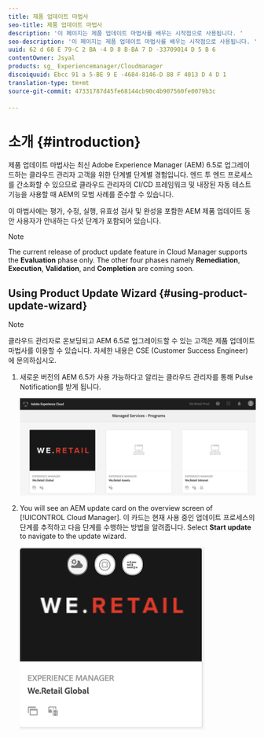 ```yaml
---
title: 제품 업데이트 마법사
seo-title: 제품 업데이트 마법사
description: '이 페이지는 제품 업데이트 마법사를 배우는 시작점으로 사용됩니다. '
seo-description: '이 페이지는 제품 업데이트 마법사를 배우는 시작점으로 사용됩니다. '
uuid: 62 d 68 E 79-C 2 BA -4 D 8 B-BA 7 D -33709014 D 5 B 6
contentOwner: Jsyal
products: sg_ Experiencemanager/Cloudmanager
discoiquuid: Ebcc 91 a 5-BE 9 E -4684-8146-D 88 F 4013 D 4 D 1
translation-type: tm+mt
source-git-commit: 47331787d45fe68144cb90c4b907560fe0079b3c

---
```



# 소개 {#introduction}

제품 업데이트 마법사는 최신 Adobe Experience Manager (AEM) 6.5로 업그레이드하는 클라우드 관리자 고객을 위한 단계별 단계별 경험입니다. 엔드 투 엔드 프로세스를 간소화할 수 있으므로 클라우드 관리자의 CI/CD 프레임워크 및 내장된 자동 테스트 기능을 사용할 때 AEM의 모범 사례를 준수할 수 있습니다.

이 마법사에는 평가, 수정, 실행, 유효성 검사 및 완성을 포함한 AEM 제품 업데이트 동안 사용자가 안내하는 다섯 단계가 포함되어 있습니다.

>[!NOTE]
>The current release of product update feature in Cloud Manager supports the **Evaluation** phase only. The other four phases namely **Remediation**, **Execution**, **Validation**, and **Completion** are coming soon.


## Using Product Update Wizard {#using-product-update-wizard}

>[!NOTE]
>클라우드 관리자로 온보딩되고 AEM 6.5로 업그레이드할 수 있는 고객은 제품 업데이트 마법사를 이용할 수 있습니다. 자세한 내용은 CSE (Customer Success Engineer) 에 문의하십시오.

1. 새로운 버전의 AEM 6.5가 사용 가능하다고 알리는 클라우드 관리자를 통해 Pulse Notification를 받게 됩니다.

   ![](assets/screen_shot_2018-06-04at120643pm.png)

1. You will see an AEM update card on the overview screen of [!UICONTROL Cloud Manager]. 이 카드는 현재 사용 중인 업데이트 프로세스의 단계를 추적하고 다음 단계를 수행하는 방법을 알려줍니다. Select **Start update** to navigate to the update wizard.

   ![](assets/screen_shot_2018-06-04at12611pm.png)
